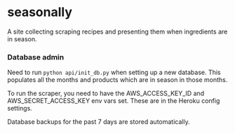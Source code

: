 # seasonally
A site collecting scraping recipes and presenting them when ingredients
are in season.

### Database admin

Need to run `python api/init_db.py` when setting up a new database. This populates all the months and products which are
in season in those months.

To run the scraper, you need to have the AWS_ACCESS_KEY_ID and AWS_SECRET_ACCESS_KEY env vars set. These are in the
Heroku config settings.

Database backups for the past 7 days are stored automatically.
